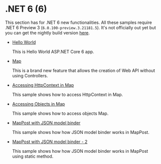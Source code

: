 # .NET 6 (6)

This section has for .NET 6 new functionalities. All these samples require .NET 6 Preview 3 (`6.0.100-preview.3.21181.5`). It's not officially out yet but you can get the nightly build version [here](https://github.com/dotnet/installer).

* [Hello World](hello-world)
  
  This is Hello World ASP.NET Core 6 app. 

* [Map](map)

  This is a brand new feature that allows the creation of Web API without using Controllers.
  
* [Accessing HttpContext in Map](map-2)

  This sample shows how to access HttpContext in Map.

* [Accessing Objects in Map](map-3)

  This sample shows how to access objects Map.

* [MapPost with JSON model binder](map-post)

  This sample shows how how JSON model binder works in MapPost.

* [MapPost with JSON model binder - 2](map-post-2)

  This sample shows how how JSON model binder works in MapPost using static method.